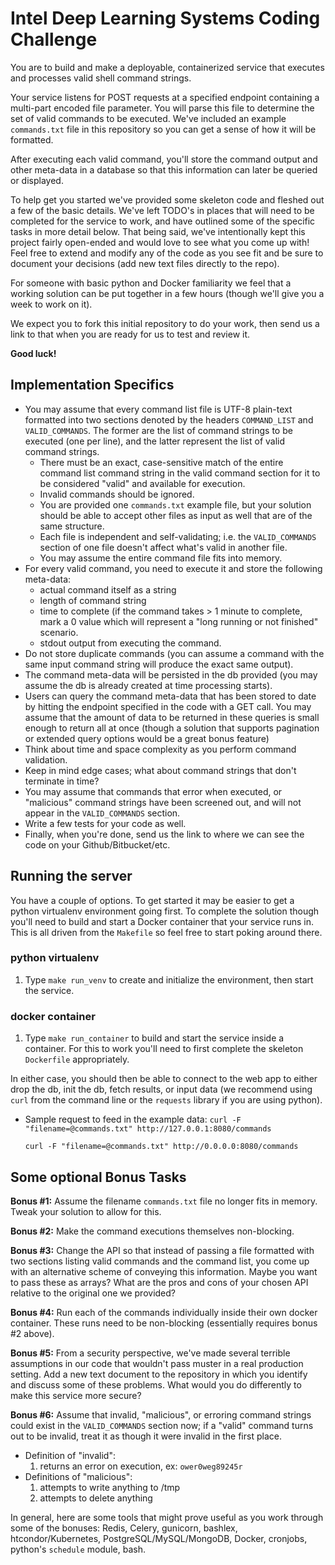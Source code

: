 # Intel Deep Learning Systems Coding Challenge #

You are to build and make a deployable, containerized service that
executes and processes valid shell command strings.

Your service listens for POST requests at a specified endpoint
containing a multi-part encoded file parameter.  You will parse this
file to determine the set of valid commands to be executed.  We've
included an example `commands.txt` file in this repository so you can get a
sense of how it will be formatted. 

After executing each valid command, you'll store the command output and other
meta-data in a database so that this information can later be queried or
displayed.

To help get you started we've provided some skeleton code and fleshed out a few
of the basic details.  We've left TODO's in places that will need
to be completed for the service to work, and have outlined some of the specific
tasks in more detail below.  That being said, we've intentionally kept this
project fairly open-ended and would love to see what you come up with!  Feel
free to extend and modify any of the code as you see fit and be sure to
document your decisions (add new text files directly to the repo).

For someone with basic python and Docker familiarity we feel that a
working solution can be put together in a few hours (though we'll give you a
week to work on it).  

We expect you to fork this initial repository to do your work, then send us a
link to that when you are ready for us to test and review it.

**Good luck!**


## Implementation Specifics ##

- You may assume that every command list file is UTF-8 plain-text formatted
  into two sections denoted by the headers `COMMAND_LIST` and `VALID_COMMANDS`.
  The former are the list of command strings to be executed (one per line), and
  the latter represent the list of valid command strings.
  - There must be an exact, case-sensitive match of the entire command list
    command string in the valid command section for it to be considered
    "valid" and available for execution.
  - Invalid commands should be ignored.
  - You are provided one `commands.txt` example file, but your solution should
    be able to accept other files as input as well that are of the same
    structure.
  - Each file is independent and self-validating; i.e. the `VALID_COMMANDS`
    section of one file doesn't affect what's valid in another file.
  - You may assume the entire command file fits into memory.
- For every valid command, you need to execute it and store the following
  meta-data:
  - actual command itself as a string
  - length of command string
  - time to complete (if the command takes > 1 minute to complete, mark a 0
    value which will represent a "long running or not finished" scenario.
  - stdout output from executing the command.
- Do not store duplicate commands (you can assume a command with the same input
  command string will produce the exact same output).
- The command meta-data will be persisted in the db provided (you may assume
  the db is already created at time processing starts).
- Users can query the command meta-data that has been stored to date by hitting
  the endpoint specified in the code with a GET call.  You may assume that the
  amount of data to be returned in these queries is small enough to return all
  at once (though a solution that supports pagination or extended query options
  would be a great bonus feature)
- Think about time and space complexity as you perform command validation.
- Keep in mind edge cases; what about command strings that don't terminate in
  time?
- You may assume that commands that error when executed, or "malicious" command
  strings have been screened out, and will not appear in the `VALID_COMMANDS`
  section.
- Write a few tests for your code as well.
- Finally, when you're done, send us the link to where we can see the code on
  your Github/Bitbucket/etc.


## Running the server ##
You have a couple of options.  To get started it may be easier to get a python
virtualenv environment going first.  To complete the solution though you'll
need to build and start a Docker container that your service runs in.  This is
all driven from the `Makefile` so feel free to start poking around there.

### python virtualenv ###
1. Type `make run_venv` to create and initialize the environment, then start
   the service.

### docker container ###
1. Type `make run_container` to build and start the service inside a container.
   For this to work you'll need to first complete the skeleton `Dockerfile`
   appropriately.

In either case, you should then be able to connect to the web app to either
drop the db, init the db, fetch results, or input data (we recommend using
`curl` from the command line or the `requests` library if you are using python).
   - Sample request to feed in the example data:
     `curl -F "filename=@commands.txt" http://127.0.0.1:8080/commands`
     
     `curl -F "filename=@commands.txt" http://0.0.0.0:8080/commands`



## Some optional Bonus Tasks ##
**Bonus #1:** Assume the filename `commands.txt` file no longer fits in memory.
Tweak your solution to allow for this.

**Bonus #2:** Make the command executions themselves non-blocking.

**Bonus #3:** Change the API so that instead of passing a file formatted with
two sections listing valid commands and the command list, you come up with an
alternative scheme of conveying this information.  Maybe you want to pass these
as arrays?  What are the pros and cons of your chosen API relative to the
original one we provided?

**Bonus #4:** Run each of the commands individually inside their own docker
container. These runs need to be non-blocking (essentially requires bonus #2
above).

**Bonus #5:** From a security perspective, we've made several terrible
assumptions in our code that wouldn't pass muster in a real production setting.
Add a new text document to the repository in which you identify and discuss
some of these problems.  What would you do differently to make this service
more secure?

**Bonus #6:** Assume that invalid, "malicious", or erroring command strings
could exist in the `VALID_COMMANDS` section now; if a "valid" command turns
out to be invalid, treat it as though it were invalid in the first place.
- Definition of "invalid":
    1. returns an error on execution, ex: `ower0weg89245r`
- Definitions of "malicious":
    1. attempts to write anything to /tmp
    2. attempts to delete anything

In general, here are some tools that might prove useful as you work through
some of the bonuses: Redis, Celery, gunicorn, bashlex, htcondor/Kubernetes,
PostgreSQL/MySQL/MongoDB, Docker, cronjobs, python's `schedule` module, bash.
